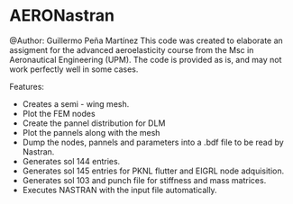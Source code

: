 # AERONastran
@Author: Guillermo Peña Martínez
This code was created to elaborate an assigment for the advanced aeroelasticity course from the Msc in Aeronautical Engineering (UPM). The code is provided as is, and may not work perfectly well in some cases.

Features:
  - Creates a semi - wing mesh.
  - Plot the FEM nodes
  - Create the pannel distribution for DLM
  - Plot the pannels along with the mesh
  - Dump the nodes, pannels and parameters into a .bdf file to be read by Nastran.
  - Generates sol 144 entries.
  - Generates sol 145 entries for PKNL flutter and EIGRL node adquisition.
  - Generates sol 103 and punch file for stiffness and mass matrices.
  - Executes NASTRAN with the input file automatically.
